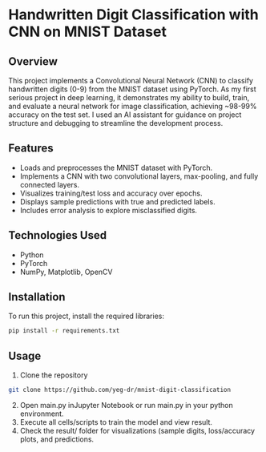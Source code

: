 # Handwritten Digit Classification with CNN on MNIST Dataset

## Overview
This project implements a Convolutional Neural Network (CNN) to classify handwritten digits (0-9) from the MNIST dataset using PyTorch. As my first serious project in deep learning, it demonstrates my ability to build, train, and evaluate a neural network for image classification, achieving ~98-99% accuracy on the test set. I used an AI assistant for guidance on project structure and debugging to streamline the development process.

## Features
- Loads and preprocesses the MNIST dataset with PyTorch.
- Implements a CNN with two convolutional layers, max-pooling, and fully connected layers.
- Visualizes training/test loss and accuracy over epochs.
- Displays sample predictions with true and predicted labels.
- Includes error analysis to explore misclassified digits.

## Technologies Used
- Python
- PyTorch
- NumPy, Matplotlib, OpenCV

## Installation
To run this project, install the required libraries:
```bash
pip install -r requirements.txt
```
## Usage
1. Clone the repository
```bash
git clone https://github.com/yeg-dr/mnist-digit-classification
```
2. Open main.py inJupyter Notebook or run main.py in your python environment.
3. Execute all cells/scripts to train the model and view result.
4. Check the result/ folder for visualizations (sample digits, loss/accuracy plots, and predictions.
